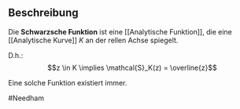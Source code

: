 ## Beschreibung
Die **Schwarzsche Funktion** ist eine [[Analytische Funktion]], die eine [[Analytische Kurve]] $K$ an der rellen Achse spiegelt.

D.h.:
$$z \in K \implies \mathcal{S}_K(z) = \overline{z}$$

Eine solche Funktion existiert immer.

#Needham 
